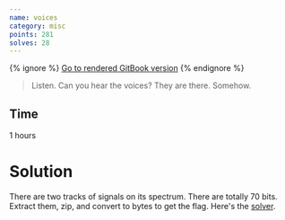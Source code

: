 ```yaml
---
name: voices
category: misc
points: 281
solves: 28
---
```


{% ignore %}
[Go to rendered GitBook version](https://sasdf.cf/ctf/)
{% endignore %}

> Listen. Can you hear the voices? They are there. Somehow.

## Time
1 hours

# Solution
There are two tracks of signals on its spectrum.
There are totally 70 bits.
Extract them, zip, and convert to bytes to get the flag.
Here's the [solver]([_files/extract.py]).
